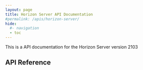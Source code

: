 ```yaml
---
layout: page
title: Horizon Server API Documentation
#permalink: /apis/horizon-server/
hide:
  #- navigation
  - toc
---
```


This is a API documentation for the Horizon Server version 2103

## API Reference
<swagger-ui src="rest-api-swagger-docs.json"/>
